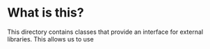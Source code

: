 # What is this?

This directory contains classes that provide an interface for external libraries. This allows us to use 
